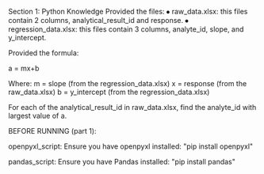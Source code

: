 Section 1: Python Knowledge
Provided the files:
⦁	raw_data.xlsx: this files contain 2 columns, analytical_result_id and response.
⦁	regression_data.xlsx: this files contain 3 columns, analyte_id, slope, and y_intercept.

Provided the formula:

a = mx+b

Where:
m = slope (from the regression_data.xlsx)
x = response (from the raw_data.xlsx)
b = y_intercept (from the regression_data.xlsx)

For each of the analytical_result_id in raw_data.xlsx, find the analyte_id with largest value of a.

BEFORE RUNNING (part 1):

openpyxl_script:
Ensure you have openpyxl installed:
"pip install openpyxl"

pandas_script:
Ensure you have Pandas installed:
"pip install pandas"



